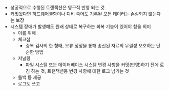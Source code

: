 - 성공적으로 수행된 트랜잭션은 영구적 반영 되는 것
- 커밋됬다면 하드웨어결함이나 디비 죽어도 기록된 모든 데이터는 손실되지 않는다는 보장
- 시스템 장애가 발생해도 원래 상태로 복구하는 회복 기능이 있어야 함을 의미
	- 이를 위해
	- 체크섬
		- 중복 검사의 한 형태, 오류 정정을 통해 송신된 자료의 무결성 보호하는 단순한 방법
	- 저널링
		- 파일 시스템 또는 데이터베이스 시스템 변경 사항을 커밋(반영)하기 전에 로깅 하는 것, 트랜잭션등 변경 사항에 대한 로그 남기는 것
	- 롤백 등 제공
	- 로그도 쓰고